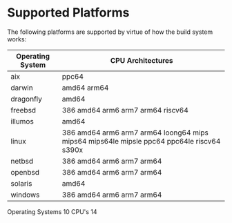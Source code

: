 # Supported Platforms

The following platforms are supported by virtue of how the build system works:

| Operating System | CPU Architectures                                                                         |
|------------------|-------------------------------------------------------------------------------------------|
| aix              | ppc64                                                                                     |
| darwin           | amd64 arm64                                                                               |
| dragonfly        | amd64                                                                                     |
| freebsd          | 386 amd64 arm6 arm7 arm64 riscv64                                                         |
| illumos          | amd64                                                                                     |
| linux            | 386 amd64 arm6 arm7 arm64 loong64 mips mips64 mips64le mipsle ppc64 ppc64le riscv64 s390x |
| netbsd           | 386 amd64 arm6 arm7 arm64                                                                 |
| openbsd          | 386 amd64 arm6 arm7 arm64                                                                 |
| solaris          | amd64                                                                                     |
| windows          | 386 amd64 arm6 arm7 arm64                                                                 |

Operating Systems 10 CPU's 14
